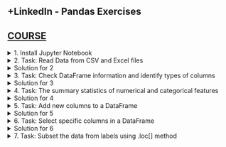 ## +LinkedIn - Pandas Exercises

## [COURSE](https://www.linkedin.com/learning/coding-exercises-pandas/stretch-and-test-your-knowledge-with-pandas-code-challenges?resume=false)

<details>
<summary>1. Install Jupyter Notebook </summary>

# Check Python version 

```x
python3 --version
```

# Install Pip

```x
curl https://bootstrap.pypa.io/get-pip.py -o get-pip.py
python3 get-pip.py
```

# Install Virtual Environment

```x
python3 -m venv venv
source venv/bin/activate
```

# Install Jupyter Notebook

```x
pip install notebook
```

# Run Jupyter Notebook

```x
jupyter notebook
```

# Check Installed Packages

```x
pip freeze
```

# Install Pandas and matplotlib

```x
pip install pandas
pip install matplotlib
```

# Uninstall all currently installed packages

```x
pip freeze > installed_packages.txt
pip uninstall -r installed_packages.txt -y
```

# Install packages from requirements.txt:

```x
pip install -r requirements.txt
```

# #END</details>

<details>
<summary>2. Task: Read Data from CSV and Excel files </summary>

# Task: Read Data from CSV and Excel files

![image](https://github.com/user-attachments/assets/48cb9650-aba3-40a4-a3d5-d2526d4fad80)
![image](https://github.com/user-attachments/assets/66625d86-9e7e-4f9b-b07a-885c4111d78e)

```py
import pandas as pd
```

![image](https://github.com/user-attachments/assets/97501b97-c4c4-44a3-8ff8-73856549d66a)
![image](https://github.com/user-attachments/assets/94769fbb-b27c-4bc2-89e6-f20c65d86b63)



# #END</details>

<details>
<summary>Solution for 2 </summary>

# Solution for 2

## Solution 1: Using Python

```py
with open("data/auto_mpg.csv", "r") as f:
    lines = f.readlines()
    print('MPG | Cylinders | Displacement | HorsePower | Weight | Acceleration | Model Year | Origin')
    for line in lines[1:11]:
        # line = line.strip().replace(',',' | ')
        line = line.strip().split(",")
        line = " | ".join(line)
        print(line)
```

```x
MPG | Cylinders | Displacement | HorsePower | Weight | Acceleration | Model Year | Origin
18.0 | 8 | 307.0 | 130.0 | 3504.0 | 12.0 | 70 | India
15.0 | 8 | 350.0 | 165.0 | 3693.0 | 11.5 | 70 | India
18.0 | 8 | 318.0 | 150.0 | 3436.0 | 11.0 | 70 | India
16.0 | 8 | 304.0 | 150.0 | 3433.0 | 12.0 | 70 | India
17.0 | 8 | 302.0 | 140.0 | 3449.0 | 10.5 | 70 | India
15.0 | 8 | 429.0 | 198.0 | 4341.0 | 10.0 | 70 | India
14.0 | 8 | 454.0 | 220.0 | 4354.0 | 9.0 | 70 | India
14.0 | 8 | 440.0 | 215.0 | 4312.0 | 8.5 | 70 | India
14.0 | 8 | 455.0 | 225.0 | 4425.0 | 10.0 | 70 | India
15.0 | 8 | 390.0 | 190.0 | 3850.0 | 8.5 | 70 | India
```

![image](https://github.com/user-attachments/assets/4b7671e3-6758-44c3-a8d1-9e779b2dcda0)

## Solution 2: Using Pandas Basic

```py
import pandas as pd

# Read the CSV file into a pandas DataFrame
df = pd.read_csv("data/auto_mpg.csv")
df.columns = ['MPG','Cylinders','Displacement','HorsePower','Weight','Acceleration','Model Year','Origin']
df.head(10)

# print(pd.options.display.max_rows)
# To Print the first 10 rows (excluding the header row)
# print(df.head(10).to_string(header=False, index=False))
```

![image](https://github.com/user-attachments/assets/1447e823-26c9-4b0b-96a3-6ca741b82f9f)


## Solution 3: Using Pandas Advanced

```py
import pandas as pd

df = pd.read_csv("./data/auto_mpg.csv", header=0, names=['MPG','Cylinders','Displacement','HorsePower','Weight','Acceleration','Model Year','Origin'])
df.head(10)
```

![image](https://github.com/user-attachments/assets/3ea83ea8-67df-4ade-b526-da8d92acae2c)

# #END</details>

<details>
<summary>3. Task: Check DataFrame information and identify types of columns </summary>

# Task: Check DataFrame information and identify types of columns

![image](https://github.com/user-attachments/assets/1d58c264-5970-4245-90a1-94f0e3d2d637)

```py
import pandas as pd

df = pd.read_csv("./data/auto_mpg.csv",
                 header=0,
                 names = ['MPG', 'Cylinders', 'Displacement', 'Horsepower','Weight',\
                          'Acceleration', 'Model Year', 'Origin'])

df.head(10)
```

![image](https://github.com/user-attachments/assets/7a896604-7e49-4cbb-8f1d-bdb3fed5d2d5)

# #END</details>

<details>
<summary>Solution for 3 </summary>

# Solution for 3

## Get only the number of Rows and Columns

```py
df.shape
```

```x
(398, 8)
```

![image](https://github.com/user-attachments/assets/fb66a183-d831-4dc0-9341-6ab8af24d9dd)

# Get only the columns

```py
df.columns
```

```x
Index(['MPG', 'Cylinders', 'Displacement', 'Horsepower', 'Weight',
       'Acceleration', 'Model Year', 'Origin'],
      dtype='object')
```

```py
list(df.columns)
```

```x
['MPG',
 'Cylinders',
 'Displacement',
 'Horsepower',
 'Weight',
 'Acceleration',
 'Model Year',
 'Origin']
```

```py
len(list(df.columns))
```

```x
8
```

![image](https://github.com/user-attachments/assets/7c9807c5-0b2e-40b1-9cf2-00feda042dbd)

# Get only the Index of the Rows

```py
df.index
```

```x
RangeIndex(start=0, stop=398, step=1)
```

![image](https://github.com/user-attachments/assets/cc58b15b-be5a-4f4d-a31b-5ac48ced326b)

# Get all Info: the number of Rows and Columns, with Index, Names and DataType of Columns

```py
df.info()
```

```x
<class 'pandas.core.frame.DataFrame'>
RangeIndex: 398 entries, 0 to 397
Data columns (total 8 columns):
 #   Column        Non-Null Count  Dtype  
---  ------        --------------  -----  
 0   MPG           398 non-null    float64
 1   Cylinders     398 non-null    int64  
 2   Displacement  398 non-null    float64
 3   Horsepower    392 non-null    float64
 4   Weight        398 non-null    float64
 5   Acceleration  398 non-null    float64
 6   Model Year    398 non-null    int64  
 7   Origin        398 non-null    object 
dtypes: float64(5), int64(2), object(1)
memory usage: 25.0+ KB
```

![image](https://github.com/user-attachments/assets/263627ef-8493-4747-a602-e437c3a783d2)

# #END</details>

<details>
<summary>4. Task: The summary statistics of numerical and categorical features </summary>

# Task: The summary statistics of numerical and categorical features

![image](https://github.com/user-attachments/assets/71632380-b090-4218-9f75-d989d6e6dc08)

```py
import pandas as pd

df = pd.read_csv("./data/auto_mpg.csv",
                 header=0,
                 names = ['MPG', 'Cylinders', 'Displacement', 'Horsepower','Weight',\
                          'Acceleration', 'Model Year', 'Origin'])

df.head(10)
```

![image](https://github.com/user-attachments/assets/71f00dd8-1a88-4d72-bc5c-171eed386c61)

# #END</details>

<details>
<summary>Solution for 4 </summary>

# Solution for 4

## Display the Summary Statistics for Non Class variables

```py
df.describe()
```

![image](https://github.com/user-attachments/assets/81b6bf6a-b6d9-4160-a9ce-9b82a7f3a5d7)

## Display the Summary Statistics for Class Variables

```py
df.describe(include='object')
```

![image](https://github.com/user-attachments/assets/e9de6e07-e5c5-4f0a-a4cb-b7b8facb5517)

## Display the Frequencies for Class Variables

```py
df['Origin'].value_counts()
```

![image](https://github.com/user-attachments/assets/3dadc060-0178-4004-80ff-57d9559df6f8)

# Visualize distribution of frequencies for Class Variables

```py
import matplotlib

df['Origin'].value_counts().plot(kind="bar")
df['Origin'].value_counts().plot(kind="pie")
df['Origin'].value_counts().plot(kind="line")
df['Origin'].value_counts().plot(kind="area")
```

![image](https://github.com/user-attachments/assets/b8e29d1d-15a9-4125-bb3f-ff08840d571b)
![image](https://github.com/user-attachments/assets/27ea5313-1a7d-4228-99c8-59790f85ab53)
![image](https://github.com/user-attachments/assets/9e4d8b4b-d8d7-419d-9301-7804013c5efd)
![image](https://github.com/user-attachments/assets/7777db7c-82c8-4aa9-aae2-7f4b58b9c46f)

# #END</details>

<details>
<summary>5. Task: Add new columns to a DataFrame </summary>

# Task: Add new columns to a DataFrame

![image](https://github.com/user-attachments/assets/2580716c-66f7-41f8-9438-396d2ded3dbd)
![image](https://github.com/user-attachments/assets/7c9f3192-e3b0-4e84-8aed-6c60a55343ac)
![image](https://github.com/user-attachments/assets/da67c905-ec06-4d81-8a2c-8a42a85438ab)

# #END</details>

<details>
<summary>Solution for 5 </summary>

# Solution for 5

## Solution 1:

```py
df['Displacement-Power Ratio'] = None
# num_rows = df.index.stop
num_rows = df.shape[0]

for i in range(num_rows):
    displacement_value = df.loc[i,'Displacement']
    power_value = df.loc[i,'Horsepower']
    df.loc[i,'Displacement-Power Ratio'] = "{:.2f}".format(round(displacement_value/power_value, 2))
```

![image](https://github.com/user-attachments/assets/9f9b9059-4ad0-4d74-b66c-1685a777ae4d)

## Solution 2:

```py
df['Dis_Power_Ratio'] = round(df['Displacement']/df['Horsepower'], 2)
df['Weight_Per_Cylinder'] = round(df['Weight']/df['Cylinders'], 2)
df['Acc_Per_UnitPower'] = round(df['Acceleration']/df['Horsepower'], 2)
df.head(10)
```

![image](https://github.com/user-attachments/assets/1f2acfc6-49ec-4c2f-a095-3358e3cc7934)

# #END</details>

<details>
<summary>6. Task: Select specific columns in a DataFrame </summary>

# Task: Select specific columns in a DataFrame

![image](https://github.com/user-attachments/assets/086f0848-98c2-43c8-81f8-605e09416b23)
![image](https://github.com/user-attachments/assets/0ed87996-efb4-4555-b4b9-6cb387c8c7a6)
![image](https://github.com/user-attachments/assets/919b0173-b297-4f27-adaf-e70c7a02811d)
![image](https://github.com/user-attachments/assets/e292b527-82cb-4fc1-b4f1-c0433e2bd060)

```py
import pandas as pd
import numpy as np

camp_df = pd.read_csv("./data/marketing_campaign.csv", sep='\t')
camp_df.head(10)

camp_df.info()
```

![image](https://github.com/user-attachments/assets/88024c10-d33f-401e-b383-fa30582741ec)
![image](https://github.com/user-attachments/assets/baa972bc-a11b-4009-9aa6-692651b1f118)

# #END</details>

<details>
<summary>Solution for 6 </summary>

# Solution for 6

## Solution 1:

```py
mnt_purchases = pd.DataFrame({
    'MntWines': camp_df['MntWines'],
    'MntFruits': camp_df['MntFruits'],
    'MntMeatProducts': camp_df['MntMeatProducts'],
    'MntFishProducts': camp_df['MntFishProducts'],
    'MntSweetProducts': camp_df['MntSweetProducts'],
    'MntGoldProds': camp_df['MntGoldProds'],
})

mnt_purchases
```

## Solution 2:

```py
mnt_purchases2 = camp_df[['MntWines','MntFruits','MntMeatProducts','MntFishProducts','MntSweetProducts','MntGoldProds']]

mnt_purchases2
```

![image](https://github.com/user-attachments/assets/8eea03db-9472-4949-b581-e36f654847aa)

## Solution 3:

```py
mnt_purchases3 = camp_df.loc[:,['MntWines','MntFruits','MntMeatProducts','MntFishProducts','MntSweetProducts','MntGoldProds']]

mnt_purchases3
```

## Solution 4:

```py
mnt_purchases4 = camp_df.filter(['MntWines','MntFruits','MntMeatProducts','MntFishProducts','MntSweetProducts','MntGoldProds'])

mnt_purchases4
```

# #END</details>

<details>
<summary>7. Task: Subset the data from labels using .loc[] method </summary>

# Task: Subset the data from labels using .loc[] method

```py

```

```py

```

```py

```

```py

```

```py

```

```py

```

```py

```

```py

```

```py

```

```py

```

# #END</details>


